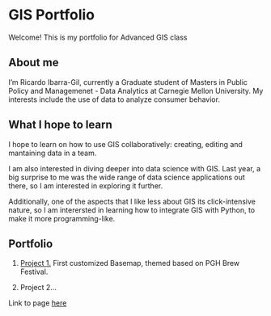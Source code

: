 # GIS Portfolio
Welcome! This is my portfolio for Advanced GIS class


## About me
I’m Ricardo Ibarra-Gil, currently a Graduate student of Masters in Public Policy and Managemenet - Data Analytics at Carnegie Mellon University. My interests include the use of data to analyze consumer behavior.  

## What I hope to learn
I hope to learn on how to use GIS collaboratively: creating, editing and mantaining data in a team. 

I am also interested in diving deeper into data science with GIS. Last year, a big surprise to me was the wide range of data science applications out there, so I am interested in exploring it further.

Additionally, one of the aspects that I like less about GIS its click-intensive nature, so I am interersted in learning how to integrate GIS with Python, to make it more programming-like.


## Portfolio
1. [Project 1.](https://ribarragi.github.io/GIS_portfolio/summerfestdemo.html#brew-fest-2023-map) First customized Basemap, themed based on PGH Brew Festival.

2. Project 2...










Link to page [here](https://ribarragi.github.io/GIS_portfolio/)


